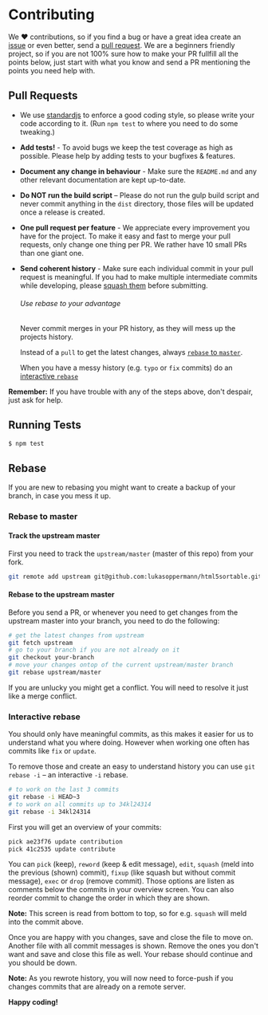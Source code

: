 # Contributing

We ♥︎ contributions, so if you find a bug or have a great idea create an [issue](https://github.com/lukasoppermann/html5sortable/issues) or even better, send a [pull request](https://github.com/lukasoppermann/html5sortable/pulls). We are a beginners friendly project, so if you are not 100% sure how to make your PR fullfill all the points below, just start with what you know and send a PR mentioning the points you need help with.


## Pull Requests

- We use [standardjs](https://standardjs.com/) to enforce a good coding style, so please write your code according to it. (Run `npm test` to where you need to do some tweaking.)

- **Add tests!** - To avoid bugs we keep the test coverage as high as possible. Please help by adding tests to your bugfixes & features.

- **Document any change in behaviour** - Make sure the `README.md` and any other relevant documentation are kept up-to-date.

- **Do NOT run the build script** – Please do not run the gulp build script and never commit anything in the `dist` directory, those files will be updated once a release is created.

- **One pull request per feature** - We appreciate every improvement you have for the project. To make it easy and fast to merge your pull requests, only change one thing per PR. We rather have 10 small PRs than one giant one.

- **Send coherent history** - Make sure each individual commit in your pull request is meaningful. If you had to make multiple intermediate commits while developing, please [squash them](http://www.git-scm.com/book/en/v2/Git-Tools-Rewriting-History#Changing-Multiple-Commit-Messages) before submitting.

  ###### Use rebase to your advantage
  Never commit merges in your PR history, as they will mess up the projects history.

  Instead of a `pull` to get the latest changes, always [`rebase` to `master`](#rebase-to-master).

  When you have a messy history (e.g. `typo` or `fix` commits) do an [interactive `rebase`](#interactive-rebase)

**Remember:** If you have trouble with any of the steps above, don't despair, just ask for help.

## Running Tests

``` bash
$ npm test
```

## Rebase

If you are new to rebasing you might want to create a backup of your branch, in case you mess it up.

### Rebase to master

#### Track the upstream master
First you need to track the `upstream/master` (master of this repo) from your fork.

```bash
git remote add upstream git@github.com:lukasoppermann/html5sortable.git
```

#### Rebase to the upstream master
Before you send a PR, or whenever you need to get changes from the upstream master into your branch, you need to do the following:

```bash
# get the latest changes from upstream
git fetch upstream
# go to your branch if you are not already on it
git checkout your-branch
# move your changes ontop of the current upstream/master branch
git rebase upstream/master
```

If you are unlucky you might get a conflict. You will need to resolve it just like a merge conflict.

### Interactive rebase
You should only have meaningful commits, as this makes it easier for us to understand what you where doing. However when working one often has commits like `fix` or `update`.

To remove those and create an easy to understand history you can use `git rebase -i` – an interactive `-i` rebase.

```bash
# to work on the last 3 commits
git rebase -i HEAD~3
# to work on all commits up to 34kl24314
git rebase -i 34kl24314
```

First you will get an overview of your commits:

```bash
pick ae23f76 update contribution
pick 41c2535 update contribute
```

You can `pick` (keep), `reword` (keep & edit message), `edit`, `squash` (meld into the previous (shown) commit), `fixup` (like squash but without commit message), `exec` or `drop` (remove commit). Those options are listen as comments below the commits in your overview screen. You can also reorder commit to change the order in which they are shown.

**Note:** This screen is read from bottom to top, so for e.g. `squash` will meld into the commit above.

Once you are happy with you changes, save and close the file to move on. Another file with all commit messages is shown. Remove the ones you don't want and save and close this file as well. Your rebase should continue and you should be down.

**Note:** As you rewrote history, you will now need to force-push if you changes commits that are already on a remote server.

**Happy coding!**
